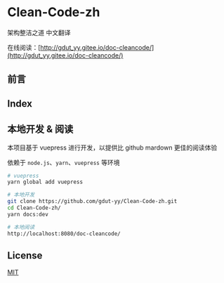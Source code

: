 # Clean-Code-zh

架构整洁之道 中文翻译

在线阅读：[http://gdut_yy.gitee.io/doc-cleancode/](http://gdut_yy.gitee.io/doc-cleancode/)

<!-- <img src="./docs/cover.png" width=40%> -->

## 前言

## Index

## 本地开发 & 阅读

本项目基于 vuepress 进行开发，以提供比 github mardown 更佳的阅读体验

依赖于 `node.js`、`yarn`、`vuepress` 等环境

```sh
# vuepress
yarn global add vuepress

# 本地开发
git clone https://github.com/gdut-yy/Clean-Code-zh.git
cd Clean-Code-zh/
yarn docs:dev

# 本地阅读
http://localhost:8080/doc-cleancode/
```

## License

[MIT](https://github.com/gdut-yy/Clean-Code-zh/blob/master/LICENSE)

